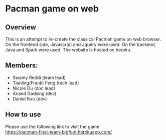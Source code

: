 # Pacman game on web
## Overview
This is an attempt to re-create the classical Pacman game on web browser. On the frontend side, Javascript and Jquery were used. On the backend, Java and Spark were used. The website is hosted on heroku.
## Members:
* Swamy Reddi (team lead)
* Tianling(Frank) Feng (tech lead)
* Nicole Du (doc lead)
* Anand Gadsing (dev)
* Daniel Kuo (dev)
## How to use
Please use the following link to visit the game <br>
https://pacman-final-team-bigfoot.herokuapp.com/
